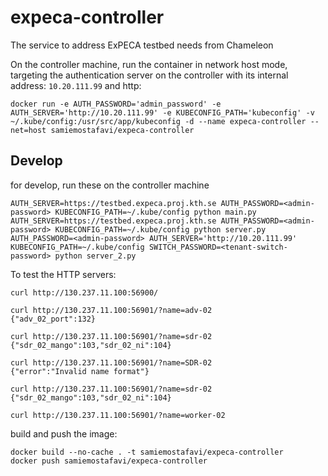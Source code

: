 # expeca-controller
The service to address ExPECA testbed needs from Chameleon

On the controller machine, run the container in network host mode, targeting the authentication server on the controller with its internal address: `10.20.111.99` and http:
```
docker run -e AUTH_PASSWORD='admin_password' -e AUTH_SERVER='http://10.20.111.99' -e KUBECONFIG_PATH='kubeconfig' -v ~/.kube/config:/usr/src/app/kubeconfig -d --name expeca-controller --net=host samiemostafavi/expeca-controller
```


## Develop

for develop, run these on the controller machine
```
AUTH_SERVER=https://testbed.expeca.proj.kth.se AUTH_PASSWORD=<admin-password> KUBECONFIG_PATH=~/.kube/config python main.py
AUTH_SERVER=https://testbed.expeca.proj.kth.se AUTH_PASSWORD=<admin-password> KUBECONFIG_PATH=~/.kube/config python server.py
AUTH_PASSWORD=<admin-password> AUTH_SERVER='http://10.20.111.99' KUBECONFIG_PATH=~/.kube/config SWITCH_PASSWORD=<tenant-switch-password> python server_2.py
```

To test the HTTP servers:
```
curl http://130.237.11.100:56900/

curl http://130.237.11.100:56901/?name=adv-02
{"adv_02_port":132}

curl http://130.237.11.100:56901/?name=sdr-02
{"sdr_02_mango":103,"sdr_02_ni":104}

curl http://130.237.11.100:56901/?name=SDR-02
{"error":"Invalid name format"}

curl http://130.237.11.100:56901/?name=sdr-02
{"sdr_02_mango":103,"sdr_02_ni":104}

curl http://130.237.11.100:56901/?name=worker-02
```

build and push the image:
```
docker build --no-cache . -t samiemostafavi/expeca-controller
docker push samiemostafavi/expeca-controller
```
